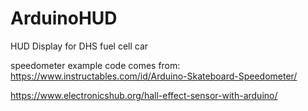 # ArduinoHUD
HUD Display for DHS fuel cell car 


speedometer example code comes from: 
https://www.instructables.com/id/Arduino-Skateboard-Speedometer/

https://www.electronicshub.org/hall-effect-sensor-with-arduino/

